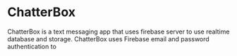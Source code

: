# ChatterBox
ChatterBox is a text messaging app that uses firebase server to use realtime database and storage.
ChatterBox uses Firebase email and password authentication to
